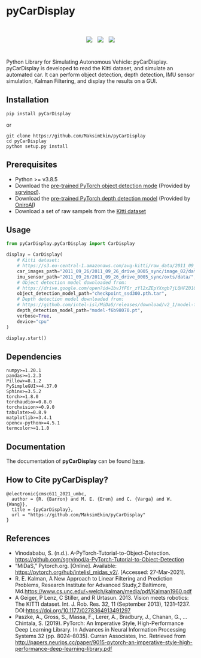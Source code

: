 # pyCarDisplay

<div align="center", style="font-size: 50px">
    <img src="https://github.com/MaksimEkin/pyCarDisplay/actions/workflows/unittests_ci.yml/badge.svg?branch=main"></img>
    <img src="https://img.shields.io/hexpm/l/plug"></img>
    <img src="https://img.shields.io/badge/python-v3.8.5-blue"></img>
</div>

<br>

Python Library for Simulating Autonomous Vehicle: pyCarDisplay.
pyCarDisplay is developed to read the Kitti dataset, and simulate an automated car.
It can perform object detection, depth detection, IMU sensor simulation, Kalman Filtering,
and display the results on a GUI.


## Installation
```shell
pip install pyCarDisplay
```
or

```shell
git clone https://github.com/MaksimEkin/pyCarDisplay
cd pyCarDisplay
python setup.py install
```

## Prerequisites
- Python >= v3.8.5
- Download the [pre-trained PyTorch object detection mode](https://drive.google.com/open?id=1bvJfF6r_zYl2xZEpYXxgb7jLQHFZ01Qe) (Provided by [sgrvinod](https://github.com/sgrvinod/a-PyTorch-Tutorial-to-Object-Detection)).
- Download the [pre-trained PyTorch depth detection model](https://github.com/intel-isl/MiDaS/releases/download/v2_1/model-f6b98070.pt) (Provided by [OniroAI](https://github.com/OniroAI/MonoDepth-PyTorch))
- Download a set of raw sampels from the [Kitti dataset](http://www.cvlibs.net/datasets/kitti/raw_data.php)


## Usage
```python
from pyCarDisplay.pyCarDisplay import CarDisplay

display = CarDisplay(
    # Kitti dataset:
    # https://s3.eu-central-1.amazonaws.com/avg-kitti/raw_data/2011_09_26_drive_0005/2011_09_26_drive_0005_sync.zip
    car_images_path="2011_09_26/2011_09_26_drive_0005_sync/image_02/data/",
    imu_sensor_path="2011_09_26/2011_09_26_drive_0005_sync/oxts/data/",
    # Object detection model downloaded from:
    # https://drive.google.com/open?id=1bvJfF6r_zYl2xZEpYXxgb7jLQHFZ01Qe
    object_detection_model_path="checkpoint_ssd300.pth.tar",
    # Depth detection model downloaded from:
    # https://github.com/intel-isl/MiDaS/releases/download/v2_1/model-f6b98070.pt
    depth_detection_model_path="model-f6b98070.pt",
    verbose=True,
    device="cpu"
)

display.start()
```

## Dependencies
```shell
numpy>=1.20.1
pandas>=1.2.3
Pillow>=8.1.2
PySimpleGUI>=4.37.0
Sphinx>=3.5.2
torch>=1.8.0
torchaudio>=0.8.0
torchvision>=0.9.0
tabulate>=0.8.9
matplotlib>=3.4.1
opencv-python>=4.5.1
termcolor>=1.1.0
```

## Documentation
The documentation of **pyCarDisplay** can be found [here](https://maksimekin.github.io/pyCarDisplay/html/index.html).


## How to Cite pyCarDisplay?
```
@electronic{cmsc611_2021_umbc,
  author = {R. {Barron} and M. E. {Eren} and C. {Varga} and W. {Wang}},
  title = {pyCarDisplay},
  url = "https://github.com/MaksimEkin/pyCarDisplay"
}
```


## References
- Vinodababu, S. (n.d.). A-PyTorch-Tutorial-to-Object-Detection. https://github.com/sgrvinod/a-PyTorch-Tutorial-to-Object-Detection
- “MiDaS,” Pytorch.org. [Online]. Available: https://pytorch.org/hub/intelisl_midas_v2/. [Accessed: 27-Mar-2021].
- R. E. Kalman,  A New Approach to Linear Filtering and Prediction Problems, Research Institute for Advanced Study,2 Baltimore, Md.https://www.cs.unc.edu/~welch/kalman/media/pdf/Kalman1960.pdf
- A Geiger, P Lenz, C Stiller, and R Urtasun. 2013. Vision meets robotics: The KITTI dataset. Int. J. Rob. Res. 32, 11 (September 2013), 1231–1237. DOI:https://doi.org/10.1177/0278364913491297
- Paszke, A., Gross, S., Massa, F., Lerer, A., Bradbury, J., Chanan, G., … Chintala, S. (2019). PyTorch: An Imperative Style, High-Performance Deep Learning Library. In Advances in Neural Information Processing Systems 32 (pp. 8024–8035). Curran Associates, Inc. Retrieved from http://papers.neurips.cc/paper/9015-pytorch-an-imperative-style-high-performance-deep-learning-library.pdf
